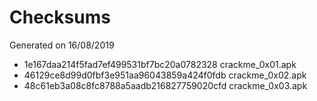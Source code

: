 # Checksums

Generated on 16/08/2019

* 1e167daa214f5fad7ef499531bf7bc20a0782328  crackme_0x01.apk
* 46129ce8d99d0fbf3e951aa96043859a424f0fdb  crackme_0x02.apk
* 48c61eb3a08c8fc8788a5aadb216827759020cfd  crackme_0x03.apk
